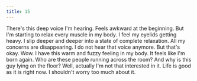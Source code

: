 ```yaml
---
title: 15
---
```


There's this deep voice I'm hearing.
Feels awkward at the beginning.
But I'm starting to relax every muscle in my body.
I feel my eyelids getting heavy.
I slip deeper and deeper into a state of complete relaxation.
All my concerns are disappearing.
I do not hear that voice anymore.
But that's okay.
Wow.
I have this warm and fuzzy feeling in my body.
It feels like I'm born again.
Who are these people running across the room?
And why is this guy lying on the floor?
Well, actually I'm not that interested in it.
Life is good as it is right now.
I shouldn't worry too much about it.

